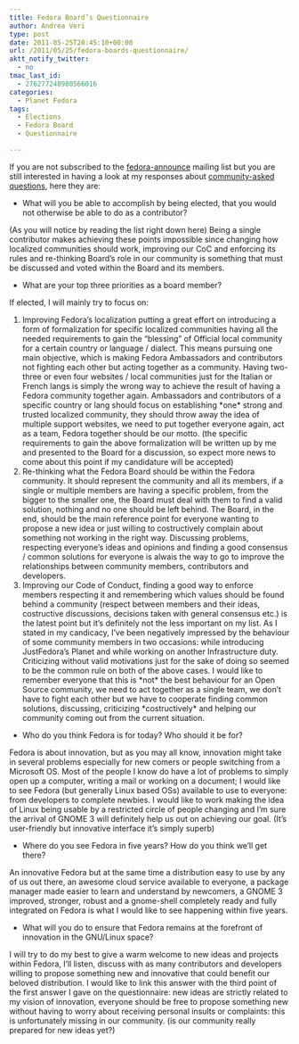 ```yaml
---
title: Fedora Board’s Questionnaire
author: Andrea Veri
type: post
date: 2011-05-25T20:45:10+00:00
url: /2011/05/25/fedora-boards-questionnaire/
aktt_notify_twitter:
  - no
tmac_last_id:
  - 276277248980566016
categories:
  - Planet Fedora
tags:
  - Elections
  - Fedora Board
  - Questionnaire

---
```

If you are not subscribed to the <a href="https://admin.fedoraproject.org/mailman/listinfo/announce" target="_blank">fedora-announce</a> mailing list but you are still interested in having a look at my responses about <a href="https://fedoraproject.org/wiki/Elections#Candidate_Questionnaire" target="_blank">community-asked questions</a>, here they are:

  * What will you be able to accomplish by being elected, that you would not otherwise be able to do as a contributor?

(As you will notice by reading the list right down here) Being a single contributor makes achieving these points impossible since changing how localized communities should work, improving our CoC and enforcing its rules and re-thinking Board’s role in our community is something that must be discussed and voted within the Board and its members.

  * What are your top three priorities as a board member?

If elected, I will mainly try to focus on:

  1. Improving Fedora’s localization putting a great effort on introducing a form of formalization for specific localized communities having all the needed requirements to gain the “blessing” of Official local community for a certain country or language / dialect. This means pursuing one main objective, which is making Fedora Ambassadors and contributors not fighting each other but acting together as a community. Having two-three or even four websites / local communities just for the Italian or French langs is simply the wrong way to achieve the result of having a Fedora community together again. Ambassadors and contributors of a specific country or lang should focus on establishing \*one\* strong and trusted localized community, they should throw away the idea of multiple support websites, we need to put together everyone again, act as a team, Fedora together should be our motto. (the specific requirements to gain the above formalization will be written up by me and presented to the Board for a discussion, so expect more news to come about this point if my candidature will be accepted)
  2. Re-thinking what the Fedora Board should be within the Fedora community. It should represent the community and all its members, if a single or multiple members are having a specific problem, from the bigger to the smaller one, the Board must deal with them to find a valid solution, nothing and no one should be left behind. The Board, in the end, should be the main reference point for everyone wanting to propose a new idea or just willing to costructively complain about something not working in the right way. Discussing problems, respecting everyone’s ideas and opinions and finding a good consensus / common solutions for everyone is alwais the way to go to improve the relationships between community members, contributors and developers.
  3. Improving our Code of Conduct, finding a good way to enforce members respecting it and remembering which values should be found behind a community (respect between members and their ideas, costructive discussions, decisions taken with general consensus etc.) is the latest point but it’s definitely not the less important on my list. As I stated in my candicacy, I’ve been negatively impressed by the behaviour of some community members in two occasions: while introducing JustFedora’s Planet and while working on another Infrastructure duty. Criticizing without valid motivations just for the sake of doing so seemed to be the common rule on both of the above cases. I would like to remember everyone that this is \*not\* the best behaviour for an Open Source community, we need to act together as a single team, we don’t have to fight each other but we have to cooperate finding common solutions, discussing, criticizing \*costructively\* and helping our community coming out from the current situation.

  * Who do you think Fedora is for today? Who should it be for?

Fedora is about innovation, but as you may all know, innovation might take in several problems especially for new comers or people switching from a Microsoft OS. Most of the people I know do have a lot of problems to simply open up a computer, writing a mail or working on a document; I would like to see Fedora (but generally Linux based OSs) available to use to everyone: from developers to complete newbies. I would like to work making the idea of Linux being usable by a restricted circle of people changing and I’m sure the arrival of GNOME 3 will definitely help us out on achieving our goal. (It’s user-friendly but innovative interface it’s simply superb)

  * Where do you see Fedora in five years? How do you think we&#8217;ll get there?

An innovative Fedora but at the same time a distribution easy to use by any of us out there, an awesome cloud service available to everyone, a package manager made easier to learn and understand by newcomers, a GNOME 3 improved, stronger, robust and a gnome-shell completely ready and fully integrated on Fedora is what I would like to see happening within five years.

  * What will you do to ensure that Fedora remains at the forefront of innovation in the GNU/Linux space?

I will try to do my best to give a warm welcome to new ideas and projects within Fedora, I’ll listen, discuss with as many contributors and developers willing to propose something new and innovative that could benefit our beloved distribution. I would like to link this answer with the third point of the first answer I gave on the questionnaire: new ideas are strictly related to my vision of innovation, everyone should be free to propose something new without having to worry about receiving personal insults or complaints: this is unfortunately missing in our community. (is our community really prepared for new ideas yet?)